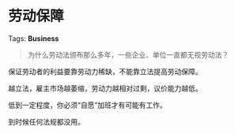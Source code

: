 # 劳动保障

Tags: **Business**

> 为什么劳动法颁布那么多年，一些企业、单位一直都无视劳动法？



保证劳动者的利益要靠劳动力稀缺，不能靠立法提高劳动保障。

越立法，雇主市场越萎缩，劳动力越相对过剩，议价能力越低。

低到一定程度，你必须“自愿”加班才有可能有工作。

到时候任何法规都没用。



